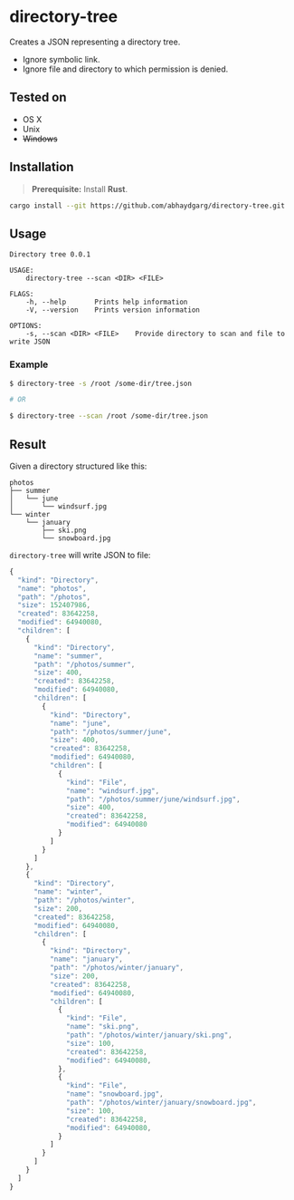 # directory-tree

Creates a JSON representing a directory tree.

- Ignore symbolic link.
- Ignore file and directory to which permission is denied.

## Tested on

- OS X
- Unix
- ~~Windows~~

## Installation

> **Prerequisite:** Install **Rust**.

```bash
cargo install --git https://github.com/abhaydgarg/directory-tree.git
```

## Usage

```
Directory tree 0.0.1

USAGE:
    directory-tree --scan <DIR> <FILE>

FLAGS:
    -h, --help       Prints help information
    -V, --version    Prints version information

OPTIONS:
    -s, --scan <DIR> <FILE>    Provide directory to scan and file to write JSON
```

### Example

```bash
$ directory-tree -s /root /some-dir/tree.json

# OR

$ directory-tree --scan /root /some-dir/tree.json
```

## Result

Given a directory structured like this:

```
photos
├── summer
│   └── june
│       └── windsurf.jpg
└── winter
    └── january
        ├── ski.png
        └── snowboard.jpg
```

`directory-tree` will write JSON to file:

```js
{
  "kind": "Directory",
  "name": "photos",
  "path": "/photos",
  "size": 152407986,
  "created": 83642258,
  "modified": 64940080,
  "children": [
    {
      "kind": "Directory",
      "name": "summer",
      "path": "/photos/summer",
      "size": 400,
      "created": 83642258,
      "modified": 64940080,
      "children": [
        {
          "kind": "Directory",
          "name": "june",
          "path": "/photos/summer/june",
          "size": 400,
          "created": 83642258,
          "modified": 64940080,
          "children": [
            {
              "kind": "File",
              "name": "windsurf.jpg",
              "path": "/photos/summer/june/windsurf.jpg",
              "size": 400,
              "created": 83642258,
              "modified": 64940080
            }
          ]
        }
      ]
    },
    {
      "kind": "Directory",
      "name": "winter",
      "path": "/photos/winter",
      "size": 200,
      "created": 83642258,
      "modified": 64940080,
      "children": [
        {
          "kind": "Directory",
          "name": "january",
          "path": "/photos/winter/january",
          "size": 200,
          "created": 83642258,
          "modified": 64940080,
          "children": [
            {
              "kind": "File",
              "name": "ski.png",
              "path": "/photos/winter/january/ski.png",
              "size": 100,
              "created": 83642258,
              "modified": 64940080,
            },
            {
              "kind": "File",
              "name": "snowboard.jpg",
              "path": "/photos/winter/january/snowboard.jpg",
              "size": 100,
              "created": 83642258,
              "modified": 64940080,
            }
          ]
        }
      ]
    }
  ]
}
```

